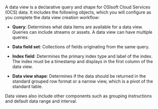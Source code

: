 A data view is a declarative query and shape for OSIsoft Cloud Services (OCS) data. It includes the following objects, which you will configure as you complete the data view creation workflow:

- **Query**: Determines what data items are available for a data view. Queries can include streams or assets. A data view can have multiple queries.

- **Data field set**: Collections of fields originating from the same query.

- **Index field**: Determines the primary index type and label of the index. The index must be a timestamp and displays in the first column of the data view.

- **Data view shape**: Determines if the data should be returned in the standard grouped row format or a narrow view, which is a pivot of the standard table.

Data views also include other components such as grouping instructions and default data range and interval.
